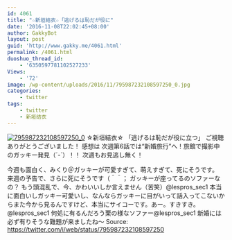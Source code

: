 ```yaml
---
id: 4061
title: "☆新垣結衣☆「逃げるは恥だが役に"
date: '2016-11-08T22:02:45+08:00'
author: GakkyBot
layout: post
guid: 'http://www.gakky.me/4061.html'
permalink: /4061.html
duoshuo_thread_id:
    - '6350597781102527233'
Views:
    - '72'
image: /wp-content/uploads/2016/11/795987232108597250_0.jpg
categories:
    - twitter
tags:
    - twitter
    - 新垣结衣
---
```


[![795987232108597250_0](http://www.yui-aragaki.org/wp-content/uploads/2016/11/795987232108597250_0.jpg)](http://www.yui-aragaki.org/wp-content/uploads/2016/11/795987232108597250_0.jpg)
☆新垣結衣☆
「逃げるは恥だが役に立つ」
ご視聴ありがとうございました！
感想は
次週第6話では“新婚旅行”へ！旅館で撮影中のガッキー発見（´-`）！！
次週もお見逃し無く！

今週も面白く、みくり＠ガッキーが可愛すぎて、萌えすぎて、死にそうです。
来週の予告で、さらに死にそうです（＾＾；
ガッキーが座ってるのソファーなの？ もう頭混乱で、今、かわいいしか言えません（苦笑）@lespros\_sec1 本当に面白いしガッキー可愛いし、なんならガッキーに目がいって話入ってこないからまた今から見るんですけど、本当にサイコーです。あー。すきすき。@lespros\_sec1 何処に有るんだろう栗の様なソファー@lespros\_sec1 新婚には必ず有りそうな難題が来ましたね〜
Source: <https://twitter.com/i/web/status/795987232108597250>
